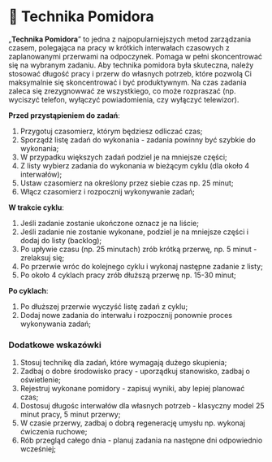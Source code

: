 # 🍅 Technika Pomidora
„**Technika Pomidora**” to jedna z najpopularniejszych metod zarządzania czasem, polegająca na pracy w krótkich interwałach czasowych z zaplanowanymi przerwami na odpoczynek. Pomaga w pełni skoncentrować się na wybranym zadaniu. Aby technika pomidora była skuteczna, należy stosować długość pracy i przerw do własnych potrzeb, które pozwolą Ci maksymalnie się skoncentrować i być produktywnym. Na czas zadania zaleca się zrezygnowwać ze wszystkiego, co może rozpraszać (np. wyciszyć telefon, wyłączyć powiadomienia, czy wyłączyć telewizor). 

**Przed przystąpieniem do zadań**:

1. Przygotuj czasomierz, którym będziesz odliczać czas;
2. Sporządź listę zadań do wykonania - zadania powinny być szybkie do wykonania;
3. W przypadku większych zadań podziel je na mniejsze części;
4. Z listy wybierz zadania do wykonania w bieżącym cyklu (dla około 4 interwałów);
5. Ustaw czasomierz na określony przez siebie czas np. 25 minut;
6. Włącz czasomierz i rozpocznij wykonywanie zadań;

**W trakcie cyklu**:

1. Jeśli zadanie zostanie ukończone oznacz je na liście;
2. Jeśli zadanie nie zostanie wykonane, podziel je na mniejsze części i dodaj do listy (backlog);
3. Po upływie czasu (np. 25 minutach) zrób krótką przerwę, np. 5 minut - zrelaksuj się;
4. Po przerwie wróc do kolejnego cyklu i wykonaj następne zadanie z listy;
5. Po około 4 cyklach pracy zrób dłuższą przerwę np. 15-30 minut;

**Po cyklach**:

1. Po dłuższej przerwie wyczyść listę zadań z cyklu;
2. Dodaj nowe zadania do interwału i rozpocznij ponownie proces wykonywania zadań;

### Dodatkowe wskazówki

1. Stosuj technikę dla zadań, które wymagają dużego skupienia;
2. Zadbaj o dobre środowisko pracy - uporządkuj stanowisko, zadbaj o oświetlenie;
3. Rejestruj wykonane pomidory - zapisuj wyniki, aby lepiej planować czas;
4. Dostosuj długośc interwałów dla własnych potrzeb - klasyczny model 25 minut pracy, 5 minut przerwy;
5. W czasie przerwy, zadbaj o dobrą regenerację umysłu np. wykonaj ćwiczenia ruchowe;
6. Rób przegląd całego dnia - planuj zadania na następne dni odpowiednio wcześniej;

